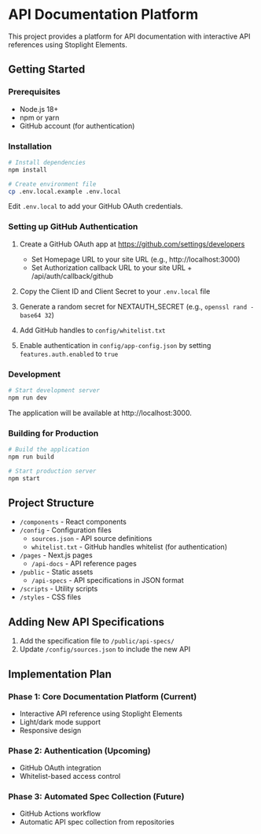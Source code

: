 # API Documentation Platform

This project provides a platform for API documentation with interactive API references using Stoplight Elements.

## Getting Started

### Prerequisites

- Node.js 18+
- npm or yarn
- GitHub account (for authentication)

### Installation

```bash
# Install dependencies
npm install

# Create environment file
cp .env.local.example .env.local
```

Edit `.env.local` to add your GitHub OAuth credentials.

### Setting up GitHub Authentication

1. Create a GitHub OAuth app at https://github.com/settings/developers
   - Set Homepage URL to your site URL (e.g., http://localhost:3000)
   - Set Authorization callback URL to your site URL + /api/auth/callback/github

2. Copy the Client ID and Client Secret to your `.env.local` file
3. Generate a random secret for NEXTAUTH_SECRET (e.g., `openssl rand -base64 32`)
4. Add GitHub handles to `config/whitelist.txt`
5. Enable authentication in `config/app-config.json` by setting `features.auth.enabled` to `true`

### Development

```bash
# Start development server
npm run dev
```

The application will be available at http://localhost:3000.

### Building for Production

```bash
# Build the application
npm run build

# Start production server
npm start
```

## Project Structure

- `/components` - React components
- `/config` - Configuration files
  - `sources.json` - API source definitions
  - `whitelist.txt` - GitHub handles whitelist (for authentication)
- `/pages` - Next.js pages
  - `/api-docs` - API reference pages
- `/public` - Static assets
  - `/api-specs` - API specifications in JSON format
- `/scripts` - Utility scripts
- `/styles` - CSS files

## Adding New API Specifications

1. Add the specification file to `/public/api-specs/`
2. Update `/config/sources.json` to include the new API

## Implementation Plan

### Phase 1: Core Documentation Platform (Current)
- Interactive API reference using Stoplight Elements
- Light/dark mode support
- Responsive design

### Phase 2: Authentication (Upcoming)
- GitHub OAuth integration
- Whitelist-based access control

### Phase 3: Automated Spec Collection (Future)
- GitHub Actions workflow
- Automatic API spec collection from repositories